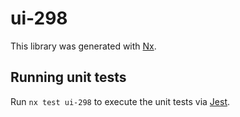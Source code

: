# ui-298

This library was generated with [Nx](https://nx.dev).

## Running unit tests

Run `nx test ui-298` to execute the unit tests via [Jest](https://jestjs.io).
